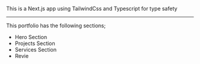 This is a Next.js app using TailwindCss and Typescript for type safety

---
This portfolio has the following sections;

- Hero Section
- Projects Section
- Services Section
- Revie

